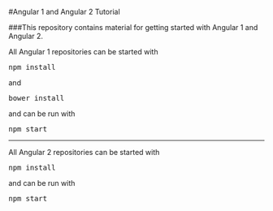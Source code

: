 #Angular 1 and Angular 2 Tutorial

###This repository contains material for getting started with Angular 1 and Angular 2.

All Angular 1 repositories can be started with

<pre>npm install</pre>

and

<pre>bower install</pre>

and can be run with 

<pre>npm start</pre>

<hr/>

All Angular 2 repositories can be started with

<pre>npm install</pre>

and can be run with 

<pre>npm start</pre>